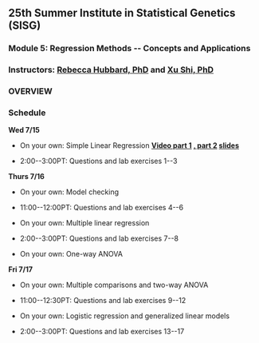 ## 25th Summer Institute in Statistical Genetics (SISG)  
### Module 5: Regression Methods -- Concepts and Applications 
### Instructors: [Rebecca Hubbard, PhD](https://www.med.upenn.edu/ehr-stats) and [Xu Shi, PhD](https://www.xuritashi.com)

### OVERVIEW

### Schedule

**Wed 7/15**

* On your own: Simple Linear Regression **[Video part 1](https://youtu.be/wEK9nDqf5lE)  [, part 2](https://youtu.be/yrJLAc3JwNo) [slides](/slides/1_SimpleLinearRegression.pdf)**

* 2:00--3:00PT: Questions and lab exercises 1--3


**Thurs 7/16**

* On your own: Model checking

* 11:00--12:00PT: Questions and lab exercises 4--6

* On your own: Multiple linear regression

* 2:00--3:00PT: Questions and lab exercises 7--8

* On your own: One-way ANOVA

**Fri 7/17**

* On your own: Multiple comparisons and two-way ANOVA

* 11:00--12:30PT: Questions and lab exercises 9--12

* On your own: Logistic regression and generalized linear models

* 2:00--3:00PT: Questions and lab exercises 13--17



